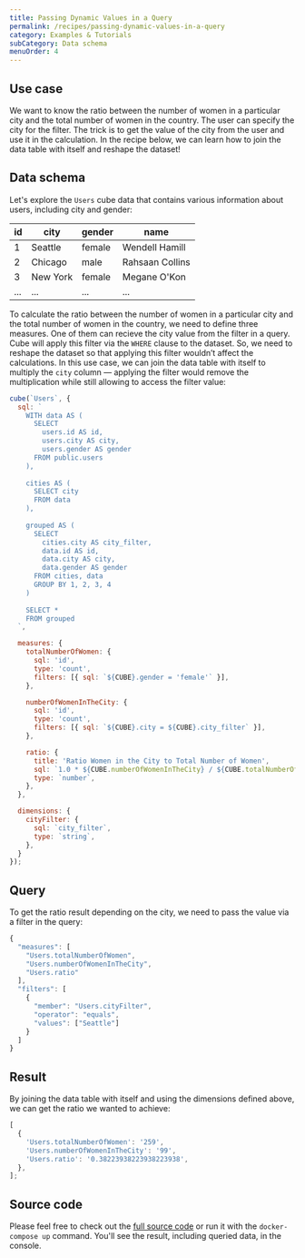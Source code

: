 ```yaml
---
title: Passing Dynamic Values in a Query
permalink: /recipes/passing-dynamic-values-in-a-query
category: Examples & Tutorials
subCategory: Data schema
menuOrder: 4
---
```


## Use case

We want to know the ratio between the number of women in a particular city and
the total number of women in the country. The user can specify the city for the
filter. The trick is to get the value of the city from the user and use it in
the calculation. In the recipe below, we can learn how to join the data table
with itself and reshape the dataset!

## Data schema

Let's explore the `Users` cube data that contains various information about
users, including city and gender:

| id  | city     | gender | name            |
| --- | -------- | ------ | --------------- |
| 1   | Seattle  | female | Wendell Hamill  |
| 2   | Chicago  | male   | Rahsaan Collins |
| 3   | New York | female | Megane O'Kon    |
| ... | ...      | ...    | ...             |

To calculate the ratio between the number of women in a particular city and the
total number of women in the country, we need to define three measures. One of
them can recieve the city value from the filter in a query. Cube will apply this
filter via the `WHERE` clause to the dataset. So, we need to reshape the dataset
so that applying this filter wouldn’t affect the calculations. In this use case,
we can join the data table with itself to multiply the `city` column — applying
the filter would remove the multiplication while still allowing to access the
filter value:

```javascript
cube(`Users`, {
  sql: `
    WITH data AS (
      SELECT 
        users.id AS id,
        users.city AS city,
        users.gender AS gender
      FROM public.users
    ),
    
    cities AS (
      SELECT city
      FROM data
    ),
    
    grouped AS (
      SELECT 
        cities.city AS city_filter,
        data.id AS id,
        data.city AS city,
        data.gender AS gender
      FROM cities, data
      GROUP BY 1, 2, 3, 4
    )
    
    SELECT *
    FROM grouped
  `,

  measures: {
    totalNumberOfWomen: {
      sql: 'id',
      type: 'count',
      filters: [{ sql: `${CUBE}.gender = 'female'` }],
    },

    numberOfWomenInTheCity: {
      sql: 'id',
      type: 'count',
      filters: [{ sql: `${CUBE}.city = ${CUBE}.city_filter` }],
    },

    ratio: {
      title: 'Ratio Women in the City to Total Number of Women',
      sql: `1.0 * ${CUBE.numberOfWomenInTheCity} / ${CUBE.totalNumberOfWomen}`,
      type: `number`,
    },
  },

  dimensions: {
    cityFilter: {
      sql: `city_filter`,
      type: `string`,
    },
  }
});
```

## Query

To get the ratio result depending on the city, we need to pass the value via a
filter in the query:

```javascript
{
  "measures": [
    "Users.totalNumberOfWomen",
    "Users.numberOfWomenInTheCity",
    "Users.ratio"
  ],
  "filters": [
    {
      "member": "Users.cityFilter",
      "operator": "equals",
      "values": ["Seattle"]
    }
  ]
}
```

## Result

By joining the data table with itself and using the dimensions defined above, we
can get the ratio we wanted to achieve:

```javascript
[
  {
    'Users.totalNumberOfWomen': '259',
    'Users.numberOfWomenInTheCity': '99',
    'Users.ratio': '0.38223938223938223938',
  },
];
```

## Source code

Please feel free to check out the
[full source code](https://github.com/cube-js/cube.js/tree/master/examples/recipes/passing-dynamic-values-in-query)
or run it with the `docker-compose up` command. You'll see the result, including
queried data, in the console.
